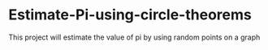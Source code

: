 # Estimate-Pi-using-circle-theorems
This project will estimate the value of pi by using random points on a graph
